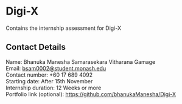 # Digi-X
Contains the internship assessment for Digi-X

## Contact Details
Name: Bhanuka Manesha Samarasekara Vitharana Gamage  
Email: bsam0002@student.monash.edu  
Contact number: +60 17 689 4092  
Starting date: After 15th November  
Internship duration: 12 Weeks or more  
Portfolio link (optional): https://github.com/bhanukaManesha/Digi-X  
